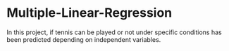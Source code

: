 # Multiple-Linear-Regression

 In this project, if tennis can be played or not under specific conditions has been predicted depending on independent variables.
